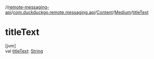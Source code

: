 //[remote-messaging-api](../../../../index.md)/[com.duckduckgo.remote.messaging.api](../../index.md)/[Content](../index.md)/[Medium](index.md)/[titleText](title-text.md)

# titleText

[jvm]\
val [titleText](title-text.md): [String](https://kotlinlang.org/api/latest/jvm/stdlib/kotlin/-string/index.html)
